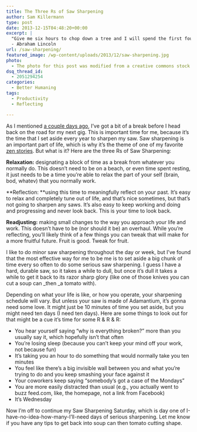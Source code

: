 ```yaml
---
title: The Three Rs of Saw Sharpening
author: Sam Killermann
type: post
date: 2013-12-15T04:48:20+00:00
excerpt: |
  "Give me six hours to chop down a tree and I will spend the first four sharpening the axe."
  - Abraham Lincoln
url: /saw-sharpening/
featured_image: /wp-content/uploads/2013/12/saw-sharpening.jpg
photo:
  - The photo for this post was modified from a creative commons stock image.
dsq_thread_id:
  - 2051294254
categories:
  - Better Humaning
tags:
  - Productivity
  - Reflecting

---
```

As I mentioned [a couple days ago][1], I&#8217;ve got a bit of a break before I head back on the road for my next gig. This is important time for me, because it&#8217;s the time that I set aside every year to sharpen my saw. Saw sharpening is an important part of life, which is why it&#8217;s the theme of one of my favorite [zen stories][2]. But what is it? Here are the three Rs of Saw Sharpening:

**Relaxation:** designating a block of time as a break from whatever you normally do. This doesn&#8217;t need to be on a beach, or even time spent resting, it just needs to be a time you&#8217;re able to relax the part of your self (brain, bod, whatev) that you normally work.

**Reflection: **using this time to meaningfully reflect on your past. It&#8217;s easy to relax and completely tune out of life, and that&#8217;s nice sometimes, but that&#8217;s not going to sharpen any saws. It&#8217;s also easy to keep working and doing and progressing and never look back. This is your time to look back.

**Readjusting:** making small changes to the way you approach your life and work. This doesn&#8217;t have to be (nor should it be) an overhaul. While you&#8217;re reflecting, you&#8217;ll likely think of a few things you can tweak that will make for a more fruitful future. Fruit is good. Tweak for fruit.

I like to do minor saw sharpening throughout the day or week, but I&#8217;ve found that the most effective way for me to be me is to set aside a big chunk of time every so often to do some serious saw sharpening. I guess I have a hard, durable saw, so it takes a while to dull, but once it&#8217;s dull it takes a while to get it back to its razor sharp glory (like one of those knives you can cut a soup can _then _a tomato with).

Depending on what your life is like, or how you operate, your sharpening schedule will vary. But unless your saw is made of Adamantium, it&#8217;s gonna need some love. It might just be 10 minutes of time you set aside, but you might need ten days (I need ten days). Here are some things to look out for that might be a cue it&#8217;s time for some R & R & R:

  * You hear yourself saying &#8220;why is everything broken?&#8221; more than you usually say it, which hopefully isn&#8217;t that often
  * You&#8217;re losing sleep (because you can&#8217;t keep your mind off your work, not because fun)
  * It&#8217;s taking you an hour to do something that would normally take you ten minutes
  * You feel like there&#8217;s a big invisible wall between you and what you&#8217;re trying to do and you keep smashing your face against it
  * Your coworkers keep saying &#8220;somebody&#8217;s got a case of the Mondays&#8221;
  * You are more easily distracted than usual (e.g., you actually went to buzz feed.com, like, the homepage, not a link from Facebook)
  * It&#8217;s Wednesday

Now I&#8217;m off to continue my Saw Sharpening Saturday, which is day one of I-have-no-idea-how-many-I&#8217;ll-need days of serious sharpening. Let me know if you have any tips to get back into soup can then tomato cutting shape.

 

 [1]: //how-my-year-ended/ "The Most Wild Year of My Life Ended in One Moment"
 [2]: //10-zen-stories/ "My 10 Favorite Zen Stories"